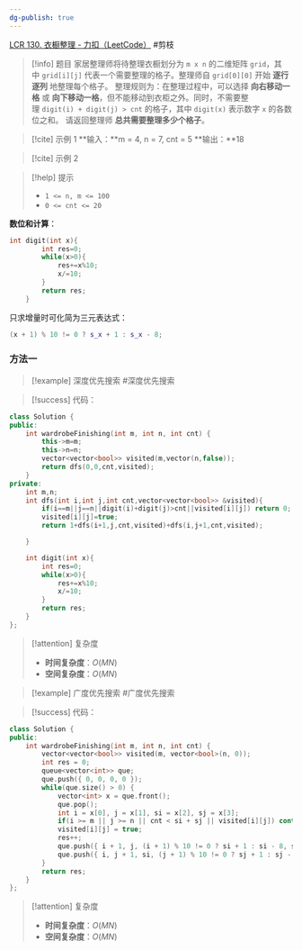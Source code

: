 ```yaml
---
dg-publish: true
---
```

[LCR 130. 衣橱整理 - 力扣（LeetCode）](https://leetcode.cn/problems/ji-qi-ren-de-yun-dong-fan-wei-lcof/description/)
#剪枝 
> [!info] 题目
> 家居整理师将待整理衣橱划分为 `m x n` 的二维矩阵 `grid`，其中 `grid[i][j]` 代表一个需要整理的格子。整理师自 `grid[0][0]` 开始 **逐行逐列** 地整理每个格子。
整理规则为：在整理过程中，可以选择 **向右移动一格** 或 **向下移动一格**，但不能移动到衣柜之外。同时，不需要整理 `digit(i) + digit(j) > cnt` 的格子，其中 `digit(x)` 表示数字 `x` 的各数位之和。
请返回整理师 **总共需要整理多少个格子**。

> [!cite] 示例 1
> **输入：**m = 4, n = 7, cnt = 5
**输出：**18

> [!cite] 示例 2
> 

> [!help] 提示
> - `1 <= n, m <= 100`
> - `0 <= cnt <= 20`

**数位和计算**：
```cpp
int digit(int x){
        int res=0;
        while(x>0){
            res+=x%10;
            x/=10;
        }
        return res;
    }
```
只求增量时可化简为三元表达式：
```cpp
(x + 1) % 10 != 0 ? s_x + 1 : s_x - 8;
```
### 方法一
> [!example] 深度优先搜索
#深度优先搜索 

> [!success] 代码：
```cpp
class Solution {
public:
    int wardrobeFinishing(int m, int n, int cnt) {
        this->m=m;
        this->n=n;
        vector<vector<bool>> visited(m,vector(n,false));
        return dfs(0,0,cnt,visited);
    }
private:
    int m,n;
    int dfs(int i,int j,int cnt,vector<vector<bool>> &visited){
        if(i==m||j==n||digit(i)+digit(j)>cnt||visited[i][j]) return 0;
        visited[i][j]=true;
        return 1+dfs(i+1,j,cnt,visited)+dfs(i,j+1,cnt,visited);

    }

    int digit(int x){
        int res=0;
        while(x>0){
            res+=x%10;
            x/=10;
        }
        return res;
    }
};
```
> [!attention] 复杂度
> - **时间复杂度**：$O(MN)$
> - **空间复杂度**：$O(MN)$


> [!example] 广度优先搜索
> #广度优先搜索 

> [!success] 代码：
```cpp
class Solution {
public:
    int wardrobeFinishing(int m, int n, int cnt) {
        vector<vector<bool>> visited(m, vector<bool>(n, 0));
        int res = 0;
        queue<vector<int>> que;
        que.push({ 0, 0, 0, 0 });
        while(que.size() > 0) {
            vector<int> x = que.front();
            que.pop();
            int i = x[0], j = x[1], si = x[2], sj = x[3];
            if(i >= m || j >= n || cnt < si + sj || visited[i][j]) continue;
            visited[i][j] = true;
            res++;
            que.push({ i + 1, j, (i + 1) % 10 != 0 ? si + 1 : si - 8, sj });
            que.push({ i, j + 1, si, (j + 1) % 10 != 0 ? sj + 1 : sj - 8 });
        }
        return res;
    }
};
```
> [!attention] 复杂度
> - **时间复杂度**：$O(MN)$
> - **空间复杂度**：$O(MN)$